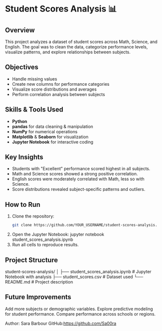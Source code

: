 # Student Scores Analysis 📊

## Overview
This project analyzes a dataset of student scores across Math, Science, and English.
The goal was to clean the data, categorize performance levels, visualize patterns,
and explore relationships between subjects.

## Objectives
- Handle missing values
- Create new columns for performance categories
- Visualize score distributions and averages
- Perform correlation analysis between subjects

## Skills & Tools Used
- **Python**
- **pandas** for data cleaning & manipulation
- **NumPy** for numerical operations
- **Matplotlib** & **Seaborn** for visualization
- **Jupyter Notebook** for interactive coding

## Key Insights
- Students with "Excellent" performance scored highest in all subjects.
- Math and Science scores showed a strong positive correlation.
- English scores were moderately correlated with Math, less so with Science.
- Score distributions revealed subject-specific patterns and outliers.

## How to Run
1. Clone the repository:
   ```bash
   git clone https://github.com/YOUR_USERNAME/student-scores-analysis.git
2. Open the Jupyter Notebook:
   jupyter notebook student_scores_analysis.ipynb
3. Run all cells to reproduce results.

## Project Structure
student-scores-analysis/
│
├── student_scores_analysis.ipynb   # Jupyter Notebook with analysis
├── student_scores.csv               # Dataset used
└── README.md                        # Project description

## Future Improvements
Add more subjects or demographic variables.
Explore predictive modeling for student performance.
Compare performance across schools or regions.

Author: Sara Barbour
GitHub:https://github.com/Sa00ra